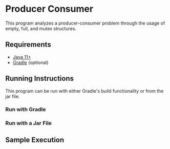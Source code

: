 # Producer Consumer
This program analyzes a producer-consumer problem through the usage of empty, full, and mutex structures.

## Requirements
* [Java 11+](https://www.java.com/en/)
* [Gradle](https://gradle.org/) (optional)

## Running Instructions
This program can be run with either Gradle's build functionality or from the jar file.

### Run with Gradle


### Run with a Jar File


## Sample Execution

